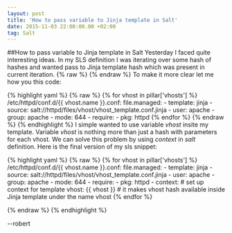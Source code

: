```yaml
---
layout: post
title: 'How to pass variable to Jinja template in Salt'
date: 2015-11-03 22:00:00.00 +02:00
tag: Salt
---
```

##How to pass variable to Jinja template in Salt
Yesterday I faced quite interesting ideas.
In my SLS definition I was iterating over some hash of hashes and wanted pass to Jinja template 
hash which was present in current iteration. {% raw %}&nbsp;{% endraw %}
To make it more clear let me how you this code:

{% highlight yaml %}
{% raw %}
{% for vhost in pillar['vhosts'] %}
/etc/httpd/conf.d/{{ vhost.name }}.conf:
  file.managed:
    - template: jinja
    - source: salt://httpd/files/vhost/vhost_template.conf.jinja
    - user:     apache
    - group:    apache
    - mode:     644
    - require:
      - pkg: httpd
{% endfor %}
{% endraw %}
{% endhighlight %}
I simple wanted to use variable _vhost_ insite my template. 
Variable _vhost_ is nothing more than just a hash with parameters for each vhost.
We can solve this problem by using *context* in _salt_ definition.
Here is the final version of my sls snippet:

{% highlight yaml %}
{% raw %}
{% for vhost in pillar['vhosts'] %}
/etc/httpd/conf.d/{{ vhost.name }}.conf:
  file.managed:
    - template: jinja
    - source: salt://httpd/files/vhost/vhost_template.conf.jinja
    - user:     apache
    - group:    apache
    - mode:     644
    - require:
      - pkg: httpd
    - context: # set up context for template
      vhost: {{ vhost }} # it makes vhost hash available inside Jinja template under the name vhost 
{% endfor %}

{% endraw %}
{% endhighlight %}


--robert

